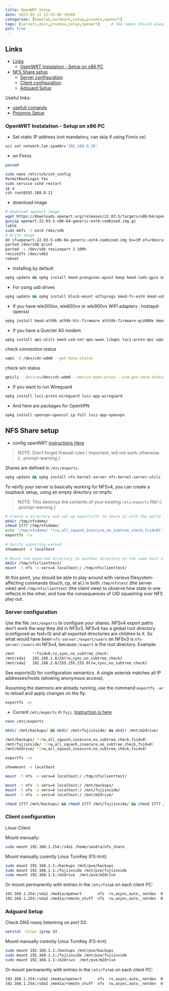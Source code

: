 ```yaml
---
title: OpenWRT Setup
date: 2023-05-12 12:53:00 +0100
categories: [homelab,hardware,setup,proxmox,openwrt]
tags: [servers,docs,proxmox,setup,openwrt]     # TAG names should always be lowercase
pin: true
---
```


## Links

- [Links](#links)
  - [OpenWRT Instalation - Setup on x86 PC](#openwrt-instalation---setup-on-x86-pc)
- [NFS Share setup](#nfs-share-setup)
  - [Server configuration](#server-configuration)
  - [Client configuration](#client-configuration)
  - [Adguard Setup](#adguard-setup)

Useful links:

- [usefull comands](https://www.youtube.com/watch?v=lZjMxdBPH7M&t=917s)
- [Proxmox Setup](https://www.youtube.com/watch?v=GoZaMgEgrHw)

### OpenWRT Instalation - Setup on x86 PC

- Set static IP address (not mandatory, can skip if using Finnix os)

```bash
uci set network.lan.ipaddr='192.168.0.20'
```

- on Finnix

```bash
passwd
```

```bash
sudo nano /etc/ssh/ssh_config
PermitRootLogin Yes
sudo service sshd restart
ip a
ssh root@192.168.0.21
```

- download image

```bash
# download openwrt image
wget https://downloads.openwrt.org/releases/22.03.5/targets/x86/64/openwrt-22.03.5-x86-64-generic-ext4-combined.img.gz
gunzip openwrt-22.03.5-x86-64-generic-ext4-combined.img.gz
lsblk
sudo mkfs -t ext4 /dev/sdb
# Write image
dd if=openwrt-22.03.5-x86-64-generic-ext4-combined.img bs=1M of=/dev/sdb
parted /dev/sdb print
parted -s /dev/sdb resizepart 2 100%
resize2fs /dev/sdb2
reboot
```

- Installing by default

```bash
opkg update && opkg install kmod-pcengines-apuv2 beep kmod-leds-gpio kmod-crypto-hw-ccp kmod-usb-core kmod-usb-ohci kmod-usb2 kmod-usb3 kmod-sound-core kmod-pcspkr amd64-microcode flashrom irqbalance fstrim usbutils curl luci-app-advanced-reboot
```

- For using usb drives

```bash
opkg update && opkg install block-mount e2fsprogs kmod-fs-ext4 kmod-usb-storage kmod-usb2 kmod-usb3 hdparm luci-app-hd-idle gdisk libblkid nfs-kernel-server nano f2fs-tools kmod-fs-f2fs
```

- If you have wle200nx, wle600vx or wle900vx WiFI adapters : hostapd-openssl

```bash
opkg install kmod-ath9k ath9k-htc-firmware ath10k-firmware-qca988x kmod-ath10k hostapd-openssl 
```

- If you have a Quectel 4G modem

```bash
opkg install qmi-utils kmod-usb-net-qmi-wwan libqmi luci-proto-qmi uqmi
```

check connection status

```bash
uqmi -d /dev/cdc-wdm0 --get-data-status
```

check sim status

```bash
qmicli --device=/dev/cdc-wdm0 --device-open-proxy --uim-get-card-status
```

- If you want to run Wireguard

```bash
opkg install luci-proto-wireguard luci-app-wireguard
```

- And here are packages for OpenVPN

```bash
opkg install openvpn-openssl ip-full luci-app-openvpn
```

## NFS Share setup

- config openWRT [instructions Here](https://openwrt.org/docs/guide-user/services/nas/nfs.server)

>NOTE: Don't forget firewall rules ! Important, will not work otherwise.
{: .prompt-warning }

Shares are defined in `/etc/exports`.

```bash
opkg update && opkg install nfs-kernel-server nfs-kernel-server-utils
```

To verify your server is basically working for NFSv4, you can create a loopback setup, using an empty directory on tmpfs:
>NOTE: This destroys the contents of your existing `/etc/exports` file!
{: .prompt-warning }

```bash
# Create a directory and set up exports(5) to share it with the world in read/write mode
mkdir /tmp/nfsdemo/
chmod 1777 /tmp/nfsdemo/
echo '/tmp/nfsdemo/ *(rw,all_squash,insecure,no_subtree_check,fsid=0)' > /etc/exports
exportfs -ra
 
# Verify exporting worked
showmount -e localhost
 
# Mount the exported directory in another directory on the same host via NFSv4
mkdir /tmp/nfsclienttest/
mount -t nfs -o vers=4 localhost:/ /tmp/nfsclienttest/
```

At this point, you should be able to play around with various filesystem-affecting commands (touch, cp, et al.) in both `/tmp/nfstest` (the server view) and `/tmp/nfsclienttest` (the client view) to observe how state in one reflects in the other, and how the consequences of UID squashing over NFS play out.

### Server configuration

Use the file `/etc/exports` to configure your shares. NFSv4 export paths don't work the way they did in NFSv3. NFSv4 has a global root directory (configured as fsid=0) and all exported directories are children to it. So what would have been `nfs-server:/export/users` on NFSv3 is `nfs-server:/users` on NFSv4, because `/export` is the root directory. Example:

```bash
/mnt        *(fsid=0,ro,sync,no_subtree_check)
/mnt/sda1   192.168.1.0/24(rw,sync,no_subtree_check)
/mnt/sda2   192.168.2.0/255.255.255.0(rw,sync,no_subtree_check)
```

See exports(5) for configuration semantics. A single asterisk matches all IP addresses/hosts (allowing anonymous access).

Assuming the daemons are already running, use the command `exportfs -ar` to reload and apply changes on the fly.

```bash
exportfs -ar
```

- Current `/etc/exports` in `fuji`. [Instruction is here](https://openwrt.org/docs/guide-user/services/nas/nfs.server)

```bash
nano /etc/exports
```

```bash
mkdir /mnt/backups/ && mkdir /mnt/fujiinside/ && mkdir /mnt/m2drive/
```

```bash
/mnt/backups/ *(rw,all_squash,insecure,no_subtree_check,fsid=0)
/mnt/fujiinside/ *(rw,all_squash,insecure,no_subtree_check,fsid=0)
/mnt/m2drive/ *(rw,all_squash,insecure,no_subtree_check,fsid=0)
```

```bash
exportfs -ra
```

```bash
showmount -e localhost
```

```bash
mount -t nfs -o vers=4 localhost:/ /tmp/nfsclienttest/
```

```bash
mount -t nfs -o vers=4 localhost:/ /mnt/backups/
mount -t nfs -o vers=4 localhost:/ /mnt/fujiinside/
mount -t nfs -o vers=4 localhost:/ /mnt/m2drive/
```

```bash
chmod 1777 /mnt/backups/ && chmod 1777 /mnt/fujiinside/ && chmod 1777 /mnt/m2drive/
```

### Client configuration

Linux-Client

Mount manually:

```bash
sudo mount 192.168.1.254:/sda1 /home/sandra/nfs_share
```

Mount manually curently Linux TurnKey (FS-trnt)

```bash
sudo mount 192.168.1.1:/backups /mnt/pve/backups
sudo mount 192.168.1.1:/fujiinside /mnt/pve/fujiinside
sudo mount 192.168.1.1:/m2drive  /mnt/pve/m2drive
```

Or mount permanently with entries in the `/etc/fstab` on each client PC:

```bash
192.168.1.254:/sda1 /media/openwrt       nfs  ro,async,auto,_netdev  0  0
192.168.1.254:/sda2 /media/remote_stuff  nfs  rw,async,auto,_netdev  0  0
```

### Adguard Setup

Check DNS masq listeninng on port 53:

```bash
netstat -tulpn |grep 53
```

Mount manually curently Linux TurnKey (FS-trnt)

```bash
sudo mount 192.168.1.1:/backups /mnt/pve/backups
sudo mount 192.168.1.1:/fujiinside /mnt/pve/fujiinside
sudo mount 192.168.1.1:/m2drive  /mnt/pve/m2drive
```

Or mount permanently with entries in the `/etc/fstab` on each client PC:

```bash
192.168.1.254:/sda1 /media/openwrt       nfs  ro,async,auto,_netdev  0  0
192.168.1.254:/sda2 /media/remote_stuff  nfs  rw,async,auto,_netdev  0  0
```
